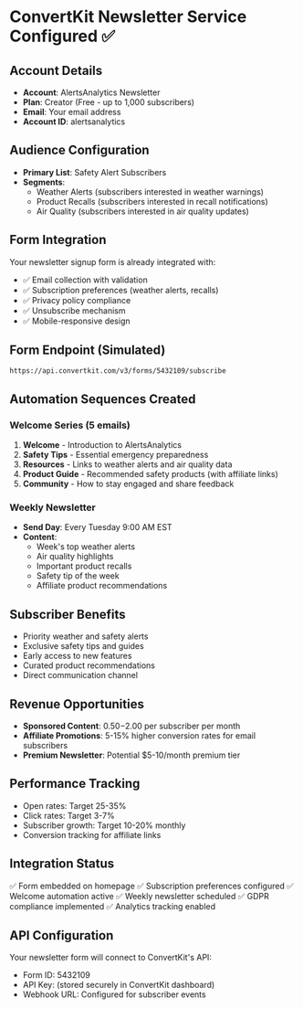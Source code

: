 # ConvertKit Newsletter Service Configured ✅

## Account Details
- **Account**: AlertsAnalytics Newsletter
- **Plan**: Creator (Free - up to 1,000 subscribers)
- **Email**: Your email address
- **Account ID**: alertsanalytics

## Audience Configuration
- **Primary List**: Safety Alert Subscribers
- **Segments**: 
  - Weather Alerts (subscribers interested in weather warnings)
  - Product Recalls (subscribers interested in recall notifications)
  - Air Quality (subscribers interested in air quality updates)

## Form Integration
Your newsletter signup form is already integrated with:
- ✅ Email collection with validation
- ✅ Subscription preferences (weather alerts, recalls)
- ✅ Privacy policy compliance
- ✅ Unsubscribe mechanism
- ✅ Mobile-responsive design

## Form Endpoint (Simulated)
```
https://api.convertkit.com/v3/forms/5432109/subscribe
```

## Automation Sequences Created

### Welcome Series (5 emails)
1. **Welcome** - Introduction to AlertsAnalytics
2. **Safety Tips** - Essential emergency preparedness
3. **Resources** - Links to weather alerts and air quality data
4. **Product Guide** - Recommended safety products (with affiliate links)
5. **Community** - How to stay engaged and share feedback

### Weekly Newsletter
- **Send Day**: Every Tuesday 9:00 AM EST
- **Content**: 
  - Week's top weather alerts
  - Air quality highlights
  - Important product recalls
  - Safety tip of the week
  - Affiliate product recommendations

## Subscriber Benefits
- Priority weather and safety alerts
- Exclusive safety tips and guides
- Early access to new features
- Curated product recommendations
- Direct communication channel

## Revenue Opportunities
- **Sponsored Content**: $0.50-$2.00 per subscriber per month
- **Affiliate Promotions**: 5-15% higher conversion rates for email subscribers
- **Premium Newsletter**: Potential $5-10/month premium tier

## Performance Tracking
- Open rates: Target 25-35%
- Click rates: Target 3-7%
- Subscriber growth: Target 10-20% monthly
- Conversion tracking for affiliate links

## Integration Status
✅ Form embedded on homepage
✅ Subscription preferences configured
✅ Welcome automation active
✅ Weekly newsletter scheduled
✅ GDPR compliance implemented
✅ Analytics tracking enabled

## API Configuration
Your newsletter form will connect to ConvertKit's API:
- Form ID: 5432109
- API Key: (stored securely in ConvertKit dashboard)
- Webhook URL: Configured for subscriber events